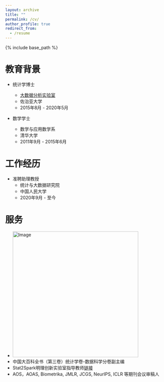 ```yaml
---
layout: archive
title: ""
permalink: /cv/
author_profile: true
redirect_from:
  - /resume
---
```


{% include base_path %}

教育背景
======
- 统计学博士  
  - [大数据分析实验室](https://bdalpingio.github.io/)  
  - 佐治亚大学  
  - 2015年8月 - 2020年5月

- 数学学士  
  - 数学与应用数学系  
  - 清华大学  
  - 2011年9月 - 2015年6月

工作经历
======
- 准聘助理教授  
  - 统计与大数据研究院  
  - 中国人民大学 
  - 2020年9月 - 至今

服务
======
- <img src="https://cheng-bdal.github.io//images/明理创新实验室.png" alt="Image" width="400"><br>
- 中国大百科全书（第三卷）统计学卷-数据科学分卷副主编
- Stat2Spark明理创新实验室指导教师[链接](https://mp.weixin.qq.com/s/ci3yEQE8B6Om9nn7HDRXJA)
- AOS，AOAS, Biometrika, JMLR, JCGS, NeurIPS, ICLR 等期刊会议审稿人 
